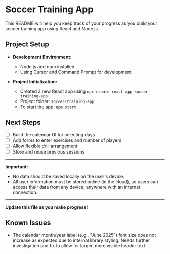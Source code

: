 # Soccer Training App

This README will help you keep track of your progress as you build your soccer training app using React and Node.js.

## Project Setup

- **Development Environment:**
  - Node.js and npm installed
  - Using Cursor and Command Prompt for development

- **Project Initialization:**
  - Created a new React app using `npx create-react-app soccer-training-app`
  - Project folder: `soccer-training-app`
  - To start the app: `npm start`

## Next Steps

- [ ] Build the calendar UI for selecting days
- [ ] Add forms to enter exercises and number of players
- [ ] Allow flexible drill arrangement
- [ ] Store and reuse previous sessions

---

**Important:**
- No data should be saved locally on the user's device.
- All user information must be stored online (in the cloud), so users can access their data from any device, anywhere with an internet connection.

---

**Update this file as you make progress!**

## Known Issues

- The calendar month/year label (e.g., "June 2025") font size does not increase as expected due to internal library styling. Needs further investigation and fix to allow for larger, more visible header text.
